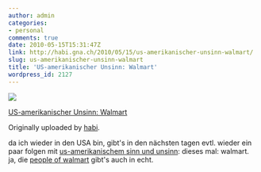 ```yaml
---
author: admin
categories:
- personal
comments: true
date: 2010-05-15T15:31:47Z
link: http://habi.gna.ch/2010/05/15/us-amerikanischer-unsinn-walmart/
slug: us-amerikanischer-unsinn-walmart
title: 'US-amerikanischer Unsinn: Walmart'
wordpress_id: 2127
---
```


[![](http://farm2.static.flickr.com/1339/4609199032_c6c47993fb_m.jpg)](http://www.flickr.com/photos/habi/4609199032/)
   

 
  [US-amerikanischer Unsinn: Walmart](http://www.flickr.com/photos/habi/4609199032/)
    

  Originally uploaded by [habi](http://www.flickr.com/people/habi/).
 



da ich wieder in den USA bin, gibt's in den nächsten tagen evtl. wieder ein paar folgen mit [us-amerikanischem sinn und unsinn](http://habi.gna.ch/?s=us-amerikanisch): dieses mal: walmart. ja, die [people of walmart](http://www.peopleofwalmart.com/?page_id=9798) gibt's auch in echt.
  

